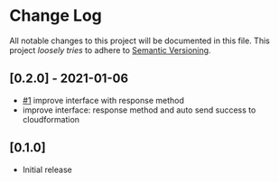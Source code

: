 # Change Log

All notable changes to this project will be documented in this file.
This project *loosely tries* to adhere to [Semantic Versioning](http://semver.org/).

## [0.2.0] - 2021-01-06
- [#1](https://github.com/tongueroo/cfn_response/pull/1) improve interface with response method
- improve interface: response method and auto send success to cloudformation

## [0.1.0]
- Initial release
